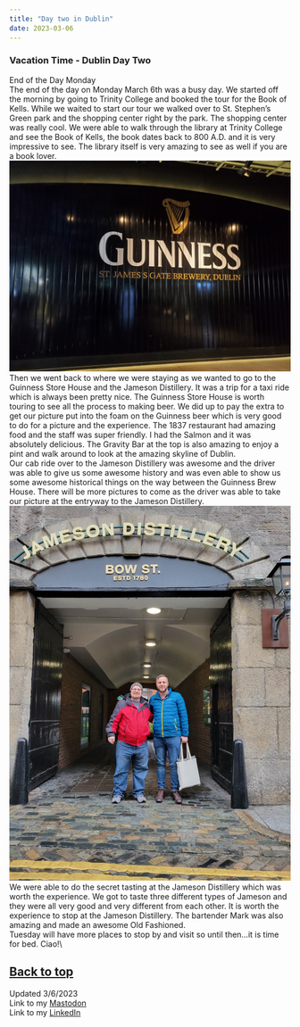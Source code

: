```yaml
---
title: "Day two in Dublin"
date: 2023-03-06
---
```

### Vacation Time - Dublin Day Two

End of the Day Monday\
The end of the day on Monday March 6th was a busy day. We started off the morning by going to Trinity College and booked the tour for the Book of Kells. While we waited to start our tour we walked over to St. Stephen’s Green park and the shopping center right by the park. The shopping center was really cool. We were able to walk through the library at Trinity College and see the Book of Kells, the book dates back to 800 A.D. and it is very impressive to see. The library itself is very amazing to see as well if you are a book lover.\
![alt text](https://github.com/Nathan1824/Blog-Post-Dev/blob/main/_pictures/Guinness_Store_House.jpeg?raw=true)\
Then we went back to where we were staying as we wanted to go to the Guinness Store House and the Jameson Distillery. It was a trip for a taxi ride which is always been pretty nice. The Guinness Store House is worth touring to see all the process to making beer. We did up to pay the extra to get our picture put into the foam on the Guinness beer which is very good to do for a picture and the experience. The 1837 restaurant had amazing food and the staff was super friendly. I had the Salmon and it was absolutely delicious. The Gravity Bar at the top is also amazing to enjoy a pint and walk around to look at the amazing skyline of Dublin.\
Our cab ride over to the Jameson Distillery was awesome and the driver was able to give us some awesome history and was even able to show us some awesome historical things on the way between the Guinness Brew House. There will be more pictures to come as the driver was able to take our picture at the entryway to the Jameson Distillery.\
![alt text](https://github.com/Nathan1824/Blog-Post-Dev/blob/main/_pictures/Jameson_Distillery.jpeg?raw=true)\
We were able to do the secret tasting at the Jameson Distillery which was worth the experience. We got to taste three different types of Jameson and they were all very good and very different from each other. It is worth the experience to stop at the Jameson Distillery. The bartender Mark was also amazing and made an awesome Old Fashioned.\
Tuesday will have more places to stop by and visit so until then…it is time for bed. Ciao!\

<a href="#top">Back to top</a> 
---
Updated 3/6/2023\
Link to my <a rel="me" href="https://tech.lgbt/@NathanHamblin_MI6">Mastodon</a>\
Link to my <a rel="me" href="https://www.linkedin.com/in/nathan-hamblin">LinkedIn</a>